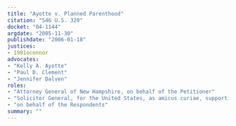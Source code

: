 ```yaml
---
title: "Ayotte v. Planned Parenthood"
citation: "546 U.S. 320"
docket: "04-1144"
argdate: "2005-11-30"
publishdate: "2006-01-18"
justices:
- 1981oconnor
advocates:
- "Kelly A. Ayotte"
- "Paul D. Clement"
- "Jennifer Dalven"
roles:
- "Attorney General of New Hampshire, on behalf of the Petitioner"
- "Solicitor General, for the United States, as amicus curiae, supporting the Petitioner"
- "on behalf of the Respondents"
summary: ""
---
```


